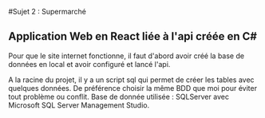 #Sujet 2 : Supermarché
## Application Web en React liée à l'api créée en C#

Pour que le site internet fonctionne, il faut d'abord avoir créé la base de données en local et avoir configuré et lancé l'api.

A la racine du projet, il y a un script sql qui permet de créer les tables avec quelques données. De préférence choisir la même BDD que moi pour éviter tout problème ou conflit.
Base de donnée utilisée : SQLServer avec Microsoft SQL Server Management Studio.
